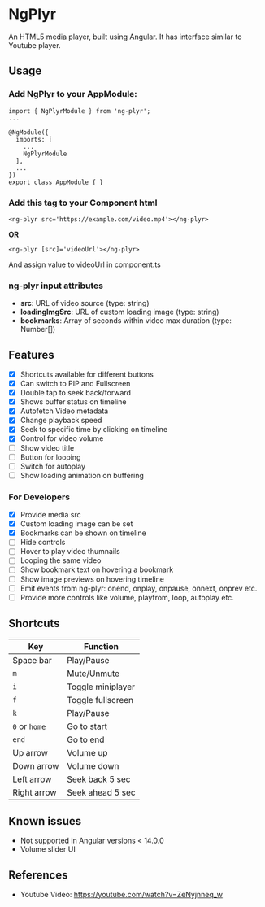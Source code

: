 # NgPlyr

An HTML5 media player, built using Angular. It has interface similar to Youtube player.

## Usage
### Add NgPlyr to your AppModule:
```
import { NgPlyrModule } from 'ng-plyr';
...

@NgModule({
  imports: [
    ...
    NgPlyrModule
  ],
  ...
})
export class AppModule { }
```

### Add this tag to your Component html
```
<ng-plyr src='https://example.com/video.mp4'></ng-plyr>
```
**OR**
```
<ng-plyr [src]='videoUrl'></ng-plyr>
```
And assign value to videoUrl in component.ts

### ng-plyr input attributes
- **src**: URL of video source (type: string)
- **loadingImgSrc**: URL of custom loading image (type: string)
- **bookmarks**: Array of seconds within video max duration (type: Number[])

## Features
- [x] Shortcuts available for different buttons
- [x] Can switch to PIP and Fullscreen
- [x] Double tap to seek back/forward
- [x] Shows buffer status on timeline
- [x] Autofetch Video metadata
- [x] Change playback speed
- [x] Seek to specific time by clicking on timeline
- [x] Control for video volume
- [ ] Show video title
- [ ] Button for looping
- [ ] Switch for autoplay
- [ ] Show loading animation on buffering

### For Developers
- [x] Provide media src
- [x] Custom loading image can be set
- [x] Bookmarks can be shown on timeline
- [ ] Hide controls
- [ ] Hover to play video thumnails
- [ ] Looping the same video
- [ ] Show bookmark text on hovering a bookmark
- [ ] Show image previews on hovering timeline
- [ ] Emit events from ng-plyr: onend, onplay, onpause, onnext, onprev etc.
- [ ] Provide more controls like volume, playfrom, loop, autoplay etc.

## Shortcuts
| Key          | Function             |
| ------------ | -------------------- |
| Space bar    | Play/Pause           |
| `m`          | Mute/Unmute          |
| `i`          | Toggle miniplayer    |
| `f`          | Toggle fullscreen    |
| `k`          | Play/Pause           |
| `0` or `home`| Go to start          |
| `end`        | Go to end            |
| Up arrow     | Volume up            |
| Down arrow   | Volume down          |
| Left arrow   | Seek back 5 sec      |
| Right arrow  | Seek ahead 5 sec     |

## Known issues
- Not supported in Angular versions < 14.0.0
- Volume slider UI

## References
- Youtube Video: https://youtube.com/watch?v=ZeNyjnneq_w
